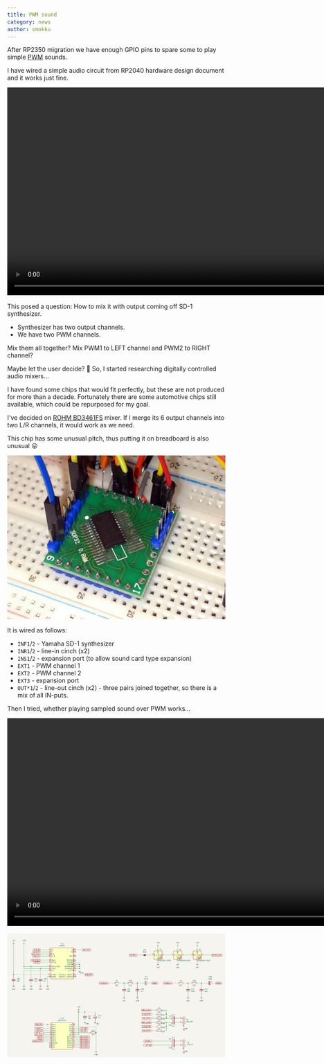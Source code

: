 ```yaml
---
title: PWM sound
category: news
author: smokku
---
```


After RP2350 migration we have enough GPIO pins to spare some to play simple [PWM][1] sounds.

[1]: https://en.wikipedia.org/wiki/Pulse-width_modulation

I have wired a simple audio circuit from RP2040 hardware design document and it works just fine.

<video controls height="480">
  <source src="/media/2024-09-03_PWM.mp4" type="video/mp4" />
  Download the <a href="/media/2024-09-03_PWM.mp4">MP4 video</a>.
</video>

This posed a question: How to mix it with output coming off SD-1 synthesizer.

- Synthesizer has two output channels.
- We have two PWM channels.

Mix them all together? Mix PWM1 to LEFT channel and PWM2 to RIGHT channel?

Maybe let the user decide? 🤔
So, I started researching digitally controlled audio mixers…

I have found some chips that would fit perfectly,
but these are not produced for more than a decade.
Fortunately there are some automotive chips still available,
which could be repurposed for my goal.

I've decided on [ROHM BD3461FS][2] mixer.
If I merge its 6 output channels into two L/R channels, it would work as we need.

[2]: https://fscdn.rohm.com/en/products/databook/datasheet/ic/audio_video/audio_processor/bd3461fs-e.pdf

This chip has some unusual pitch, thus putting it on breadboard is also unusual 😜

![audio mixer breakout board](/media/2024-09-08_audio-mixer.png)

It is wired as follows:

- `INF1`/`2` - Yamaha SD-1 synthesizer
- `INR1`/`2` - line-in cinch (x2)
- `INS1`/`2` - expansion port (to allow sound card type expansion)
- `EXT1` - PWM channel 1
- `EXT2` - PWM channel 2
- `EXT3` - expansion port
- `OUT*1`/`2` - line-out cinch (x2) - three pairs joined together, so there is a mix of all IN-puts.

Then I tried, whether playing sampled sound over PWM works…

<video controls height="480">
  <source src="/media/2024-09-04_PWM-samples.mp4" type="video/mp4" />
  Download the <a href="/media/2024-09-04_PWM-samples.mp4">MP4 video</a>.
</video>

![audio schematic](/media/2024-09-09_audio-schematic.png)
